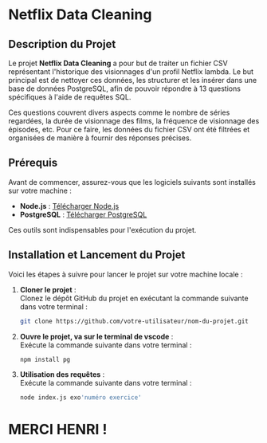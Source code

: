 # Netflix Data Cleaning

## Description du Projet

Le projet **Netflix Data Cleaning** a pour but de traiter un fichier CSV représentant l'historique des visionnages d'un profil Netflix lambda. Le but principal est de nettoyer ces données, les structurer et les insérer dans une base de données PostgreSQL, afin de pouvoir répondre à 13 questions spécifiques à l'aide de requêtes SQL.

Ces questions couvrent divers aspects comme le nombre de séries regardées, la durée de visionnage des films, la fréquence de visionnage des épisodes, etc. Pour ce faire, les données du fichier CSV ont été filtrées et organisées de manière à fournir des réponses précises.

## Prérequis

Avant de commencer, assurez-vous que les logiciels suivants sont installés sur votre machine :

- **Node.js** : [Télécharger Node.js](https://nodejs.org/)
- **PostgreSQL** : [Télécharger PostgreSQL](https://www.postgresql.org/download/)

Ces outils sont indispensables pour l'exécution du projet.

## Installation et Lancement du Projet

Voici les étapes à suivre pour lancer le projet sur votre machine locale :

1. **Cloner le projet** :  
   Clonez le dépôt GitHub du projet en exécutant la commande suivante dans votre terminal :
   ```bash
   git clone https://github.com/votre-utilisateur/nom-du-projet.git

2. **Ouvre le projet, va sur le terminal de vscode** :  
   Exécute la commande suivante dans votre terminal :
   ```bash
   npm install pg

3. **Utilisation des requêtes** :  
   Exécute la commande suivante dans votre terminal :
   ```bash
   node index.js exo'numéro exercice'

# MERCI HENRI !
